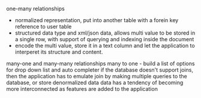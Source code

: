 one-many relationships
- normalized representation, put into another table with a forein key reference to user table
- structured data type and xml/json data, allows multi value to be stored in a single row, with support of querying and indexing inside the document
- encode the multi value, store it in a text column and let the application to interperet its structure and content.

many-one and many-many relationships
many to one - build a list of options for drop down list and auto completer
if the database doesn't support joins, then the application has to emulate join by making multiple queries to the database, or store denormalized data
data has a tendency of becoming more interconnected as features are added to the application
